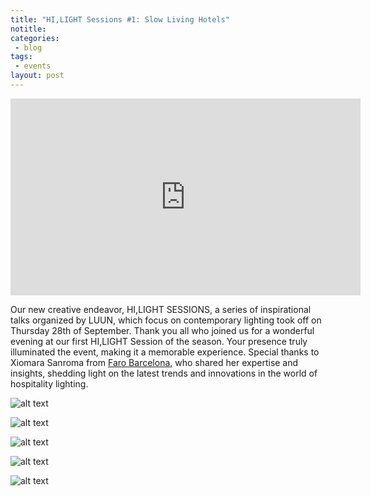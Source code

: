 ```yaml
---
title: "HI,LIGHT Sessions #1: Slow Living Hotels"
notitle: 
categories:
 - blog
tags:
 - events
layout: post
---
```


<div class="videoWrapper"><!--div style="margin-top: 20px;"-->
  <iframe width="560" height="315" src="https://www.youtube.com/embed/cqqNQS_4t3o" title="YouTube video player" frameborder="0" allow="accelerometer; autoplay; clipboard-write; encrypted-media; gyroscope; picture-in-picture" allowfullscreen></iframe>
</div>

Our new creative endeavor, HI,LIGHT SESSIONS, a series of inspirational talks organized by LUUN, which focus on contemporary lighting took off on Thursday 28th of September. Thank you all who joined us for a wonderful evening at our first HI,LIGHT Session of the season. Your presence truly illuminated the event, making it a memorable experience. Special thanks to Xiomara Sanroma from <a href="https://faro.es/en/">Faro Barcelona</a>, who shared her expertise and insights, shedding light on the latest trends and innovations in the world of hospitality lighting.

![alt text](/luun/assets/images/events/Luun_HiLight__20230928_00011.jpg "HI,LIGHT Sessions #1: Slow Living Hotels")

![alt text](/luun/assets/images/events/Luun_HiLight__20230928_00054.jpg "HI,LIGHT Sessions #1: Slow Living Hotels")

![alt text](/luun/assets/images/events/Luun_HiLight__20230928_00102.jpg "HI,LIGHT Sessions #1: Slow Living Hotels")

![alt text](/luun/assets/images/events/Luun_HiLight__20230928_01476.jpg "HI,LIGHT Sessions #1: Slow Living Hotels")

![alt text](/luun/assets/images/events/Luun_HiLight__20230928_03610.jpg "HI,LIGHT Sessions #1: Slow Living Hotels")